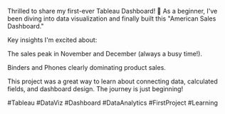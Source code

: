
Thrilled to share my first-ever Tableau Dashboard! 🎉 As a beginner, I've been diving into data visualization and finally built this "American Sales Dashboard."

Key insights I'm excited about:

The sales peak in November and December (always a busy time!).

Binders and Phones clearly dominating product sales.

This project was a great way to learn about connecting data, calculated fields, and dashboard design. The journey is just beginning!

#Tableau #DataViz #Dashboard #DataAnalytics #FirstProject #Learning
